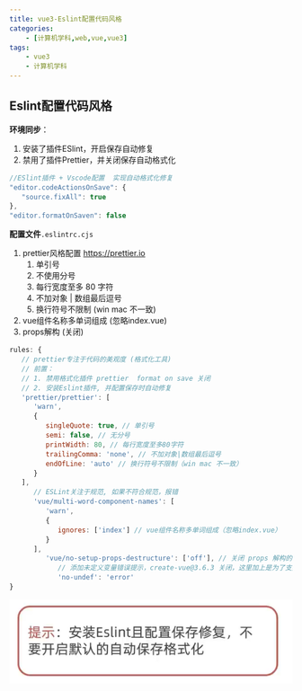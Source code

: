 ```yaml
---
title: vue3-Eslint配置代码风格
categories: 
    - [计算机学科,web,vue,vue3]
tags:
    - vue3
    - 计算机学科
---
```


## Eslint配置代码风格

**环境同步**：

1.  安装了插件ESlint，开启保存自动修复
2.  禁用了插件Prettier，并关闭保存自动格式化

```js
//ESlint插件 + Vscode配置  实现自动格式化修复
"editor.codeActionsOnSave": {
   "source.fixAll": true
},
"editor.formatOnSaven": false
```



**配置文件**`.eslintrc.cjs` 

1.  prettier风格配置 https://prettier.io 
    1.  单引号
    2.  不使用分号
    3.  每行宽度至多 80 字符
    4.  不加对象 | 数组最后逗号
    5.  换行符号不限制 (win mac 不一致)
2.  vue组件名称多单词组成 (忽略index.vue)
3.  props解构 (关闭)

```js
rules: {
   // prettier专注于代码的美观度 (格式化工具)
   // 前置：
   // 1. 禁用格式化插件 prettier  format on save 关闭
   // 2. 安装Eslint插件, 并配置保存时自动修复
   'prettier/prettier': [
      'warn',
      {
         singleQuote: true, // 单引号
         semi: false, // 无分号
         printWidth: 80, // 每行宽度至多80字符
         trailingComma: 'none', // 不加对象|数组最后逗号
         endOfLine: 'auto' // 换行符号不限制（win mac 不一致）
      }
   ],
      // ESLint关注于规范, 如果不符合规范，报错
      'vue/multi-word-component-names': [
         'warn',
         {
            ignores: ['index'] // vue组件名称多单词组成（忽略index.vue）
         }
      ],
         'vue/no-setup-props-destructure': ['off'], // 关闭 props 解构的校验 (props解构丢失响应式)
            // 添加未定义变量错误提示，create-vue@3.6.3 关闭，这里加上是为了支持下一个章节演示。
            'no-undef': 'error'
}
```

![image-20230831163101352](https://raw.githubusercontent.com/PigPigLetsGo/imeages/master/202308311631742.png)

